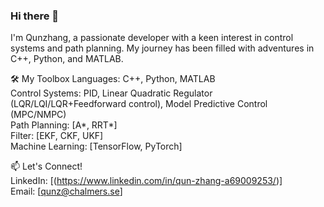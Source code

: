 ### Hi there 👋

I'm Qunzhang, a passionate developer with a keen interest in control systems and path planning. My journey has been filled with adventures in C++, Python, and MATLAB.  

🛠️ My Toolbox
Languages: C++, Python, MATLAB  
Control Systems: PID, Linear Quadratic Regulator (LQR/LQI/LQR+Feedforward control), Model Predictive Control (MPC/NMPC)  
Path Planning: [A*, RRT*]  
Filter: [EKF, CKF, UKF]  
Machine Learning: [TensorFlow, PyTorch]  

📫 Let's Connect!  
LinkedIn: [(https://www.linkedin.com/in/qun-zhang-a69009253/)]  
Email: [qunz@chalmers.se]
